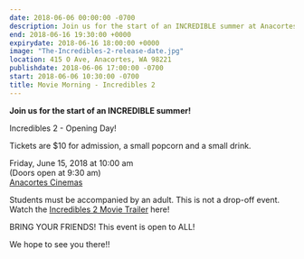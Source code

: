 ```yaml
---
date: 2018-06-06 00:00:00 -0700
description: Join us for the start of an INCREDIBLE summer at Anacortes Cinemas!
end: 2018-06-16 19:30:00 +0000
expirydate: 2018-06-16 18:00:00 +0000
image: "The-Incredibles-2-release-date.jpg"
location: 415 O Ave, Anacortes, WA 98221
publishdate: 2018-06-06 17:00:00 -0700
start: 2018-06-06 10:30:00 -0700
title: Movie Morning - Incredibles 2
---
```

**Join us for the start of an INCREDIBLE summer!**

Incredibles 2 - Opening Day!

Tickets are $10 for admission, a small popcorn and a small drink.

Friday, June 15, 2018 at 10:00 am  
\(Doors open at 9:30 am)  
[Anacortes Cinemas](http://farawayentertainment.com/location/anacortes-cinemas/)

Students must be accompanied by an adult. This is not a drop-off event. Watch the [Incredibles 2 Movie Trailer](https://youtu.be/UhZ56rcWwRQ) here!

BRING YOUR FRIENDS!  This event is open to ALL!

We hope to see you there!!